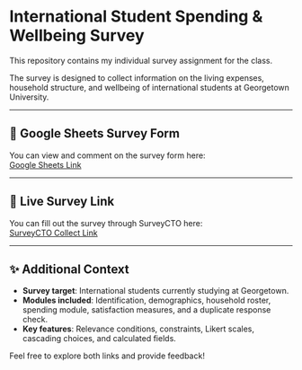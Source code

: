 # International Student Spending & Wellbeing Survey

This repository contains my individual survey assignment for the class.

The survey is designed to collect information on the living expenses, household structure, and wellbeing of international students at Georgetown University.

---

## 📄 Google Sheets Survey Form

You can view and comment on the survey form here:  
[Google Sheets Link](https://docs.google.com/spreadsheets/d/1Xvkp0y6U4tKs2TxxnKBNN0oBNYLtGKqGSMhXGjHpiIc/edit?usp=sharing)

---

## 📝 Live Survey Link

You can fill out the survey through SurveyCTO here:  
[SurveyCTO Collect Link](https://gui2de.surveycto.com/collect/ec1341_survey?caseid=)

---

## ✨ Additional Context

- **Survey target**: International students currently studying at Georgetown.
- **Modules included**: Identification, demographics, household roster, spending module, satisfaction measures, and a duplicate response check.
- **Key features**: Relevance conditions, constraints, Likert scales, cascading choices, and calculated fields.

Feel free to explore both links and provide feedback!
